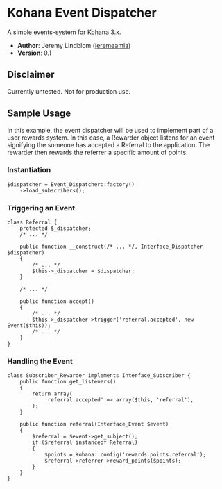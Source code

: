 # Kohana Event Dispatcher

A simple events-system for Kohana 3.x.

- **Author**: Jeremy Lindblom ([jeremeamia](https://github.com/jeremeamia))
- **Version**: 0.1

## Disclaimer

Currently untested. Not for production use.

## Sample Usage

In this example, the event dispatcher will be used to implement part of a user
rewards system. In this case, a Rewarder object listens for an event signifying
the someone has accepted a Referral to the application. The rewarder then
rewards the referrer a specific amount of points.

### Instantiation

	$dispatcher = Event_Dispatcher::factory()
		->load_subscribers();

### Triggering an Event

	class Referral {
		protected $_dispatcher;
		/* ... */

		public function __construct(/* ... */, Interface_Dispatcher $dispatcher)
		{
			/* ... */
			$this->_dispatcher = $dispatcher;
		}

		/* ... */

		public function accept()
		{
			/* ... */
			$this->_dispatcher->trigger('referral.accepted', new Event($this));
			/* ... */
		}
	}

### Handling the Event

	class Subscriber_Rewarder implements Interface_Subscriber {
		public function get_listeners()
		{
			return array(
				'referral.accepted' => array($this, 'referral'),
			);
		}

		public function referral(Interface_Event $event)
		{
			$referral = $event->get_subject();
			if ($referral instanceof Referral)
			{
				$points = Kohana::config('rewards.points.referral');
				$referral->referrer->reward_points($points);
			}
		}
	}
